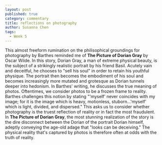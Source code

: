 ```yaml
---
layout: post
published: true
category: commentary
title: reflections on photography
author: Susanna Chen
tags:
  - Week 5
---
```

This almost freeform rumination on the philisophical groundings for photography by Barthes reminded me of __The Picture of Dorian Gray__ by Oscar Wilde. In this story, Dorian Gray, a man of extreme physical beauty, is the subject of a strikingly realistic portrait by his friend Basil. Acutely vain and deceitful, he chooses to "sell his soul" in order to retain his youthful physique. The portrait then becomes the embodiment of his soul and becomes increasingly more mutated and grotesque as Dorian tunnels deeper into hedonism. In Barthes' writing, he discusses the true meaning of photos. Oftentimes, we consider photos to be a frozen frame to reality. Barthes challenges this notion by stating "'myself' never coincides with my image; for it is the image which is heavy, motionless, stuborn...'myself' which is light, divided, and dispersed." This asks us to consider whether photography is the truest reflection of reality or in fact the most fraudulent. In __The Picture of Dorian Gray__, the most stunning realization of the story is the dire disconnect between the Dorian of the portrait Dorian himself, adeptly conveying the age-old adage that "looks can be deceiving." The physical reality that's captured by photos is therefore often at odds with the truth of reality.
